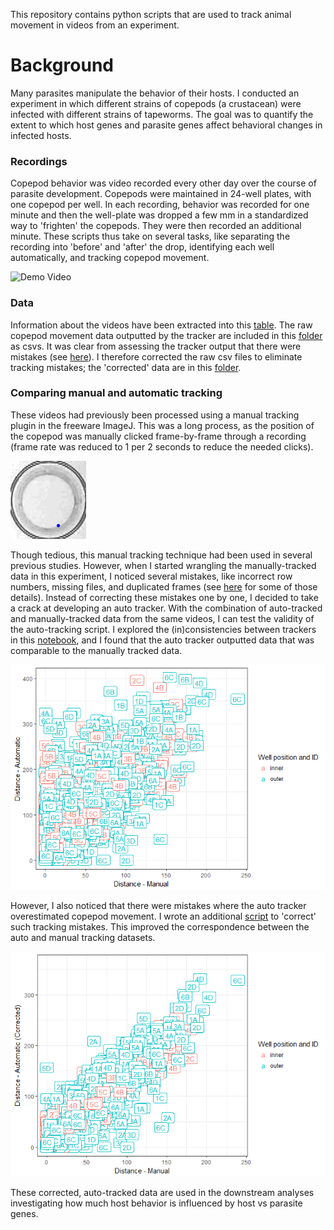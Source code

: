 This repository contains python scripts that are used to track animal movement in videos from an experiment.

# Background

Many parasites manipulate the behavior of their hosts. I conducted an experiment in which different strains of copepods (a crustacean) were infected with different strains of tapeworms. The goal was to quantify the extent to which host genes and parasite genes affect behavioral changes in infected hosts.

### Recordings
Copepod behavior was video recorded every other day over the course of parasite development. Copepods were maintained in 24-well plates, with one copepod per well. In each recording, behavior was recorded for one minute and then the well-plate was dropped a few mm in a standardized way to 'frighten' the copepods. They were then recorded an additional minute. These scripts thus take on several tasks, like separating the recording into 'before' and 'after' the drop, identifying each well automatically, and tracking copepod movement.

![Demo Video](vids/demo.gif)

### Data
Information about the videos have been extracted into this [table](video_tbl/video_table_drop.csv). The raw copepod movement data outputted by the tracker are included in this [folder](track_data/) as csvs. It was clear from assessing the tracker output that there were mistakes (see [here](compare_manual_vs_auto_tracking/testing_automatic_tracker.md)). I therefore corrected the raw csv files to eliminate tracking mistakes; the 'corrected' data are in this [folder](compare_manual_vs_auto_tracking/Fixed_tracker_outputs). 

### Comparing manual and automatic tracking
These videos had previously been processed using a manual tracking plugin in the freeware ImageJ. This was a long process, as the position of the copepod was manually clicked frame-by-frame through a recording (frame rate was reduced to 1 per 2 seconds to reduce the needed clicks).

![Manual Copepod Tracking](vids/demo2.gif)

Though tedious, this manual tracking technique had been used in several previous studies. However, when I started wrangling the manually-tracked data in this experiment, I noticed several mistakes, like incorrect row numbers, missing files, and duplicated frames (see [here](https://github.com/dbenesh82/behav_vid_data_compiler/blob/master/wrangled_data/Quality_control_behav_data.ipynb) for some of those details). Instead of correcting these mistakes one by one, I decided to take a crack at developing an auto tracker. With the combination of auto-tracked and manually-tracked data from the same videos, I can test the validity of the auto-tracking script. I explored the (in)consistencies between trackers in this [notebook](compare_manual_vs_auto_tracking/testing_automatic_tracker.md), and I found that the auto tracker outputted data that was comparable to the manually tracked data.

![Correlation between auto and manual tracking](compare_manual_vs_auto_tracking/testing_automatic_tracker_files/figure-markdown_github/unnamed-chunk-20-1.png)

However, I also noticed that there were mistakes where the auto tracker overestimated copepod movement. I wrote an additional [script](compare_manual_vs_auto_tracking/fix_auto_track_mistakes.R) to 'correct' such tracking mistakes. This improved the correspondence between the auto and manual tracking datasets.

![Corrected correlation between auto and manual tracking](compare_manual_vs_auto_tracking/testing_automatic_tracker_files/figure-markdown_github/unnamed-chunk-25-1.png)

These corrected, auto-tracked data are used in the downstream analyses investigating how much host behavior is influenced by host vs parasite genes.